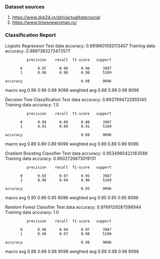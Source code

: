 ### Dataset sources
1) https://www.digi24.ro/stiri/actualitate/social
2) https://www.timesnewroman.ro/

### Classification Report

Logistic Regression
Test data accuracy:  0.9818601583113457
Training data accuracy:  0.9897383273473577

              precision    recall  f1-score   support

           0       0.97      0.98      0.98      3987
           1       0.99      0.98      0.98      5109

    accuracy                           0.98      9096
   macro avg       0.98      0.98      0.98      9096
weighted avg       0.98      0.98      0.98      9096

Decision Tree Classification
Test data accuracy:  0.8937994722955145
Training data accuracy:  1.0

              precision    recall  f1-score   support

           0       0.88      0.88      0.88      3987
           1       0.91      0.90      0.91      5109

    accuracy                           0.89      9096
   macro avg       0.89      0.89      0.89      9096
weighted avg       0.89      0.89      0.89      9096

Gradient Boosting Classifier
Test data accuracy:  0.9534960422163589
Training data accuracy:  0.9602726673019131

              precision    recall  f1-score   support

           0       0.93      0.97      0.95      3987
           1       0.98      0.94      0.96      5109

    accuracy                           0.95      9096
   macro avg       0.95      0.96      0.95      9096
weighted avg       0.95      0.95      0.95      9096

Random Forest Classifier
Test data accuracy:  0.9769129287598944
Training data accuracy:  1.0

              precision    recall  f1-score   support

           0       0.96      0.99      0.97      3987
           1       0.99      0.97      0.98      5109

    accuracy                           0.98      9096
   macro avg       0.98      0.98      0.98      9096
weighted avg       0.98      0.98      0.98      9096
